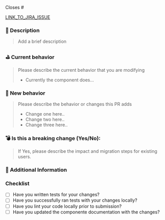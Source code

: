 <!---
Thanks for creating an Pull Request 💖!

Please read the following before submitting:
- PRs that adds new external dependencies might take a while to review.
- Keep your PR as small as possible.
- Limit your PR to one type (docs, feat, refact, ci, or bugfix)
-->

Closes # <!-- Github issue # here -->

[LINK_TO_JIRA_ISSUE](https://www.google.com)

### 📝 Description

> Add a brief description

### ⛳️ Current behavior

> Please describe the current behavior that you are modifying
>
> - Currently the component does...

### 🚀 New behavior

> Please describe the behavior or changes this PR adds
>
> - Change one here..
> - Change two here..
> - Change three here..

### 💣 Is this a breaking change (Yes/No):

> If Yes, please describe the impact and migration steps for existing users.

### 📝 Additional Information

### Checklist

- [ ] Have you written tests for your changes?
- [ ] Have you successfully ran tests with your changes locally?
- [ ] Have you lint your code locally prior to submission?
- [ ] Have you updated the componente documentation with the changes?
